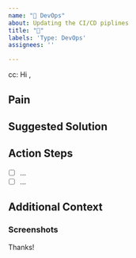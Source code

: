 ```yaml
---
name: "👷 DevOps"
about: Updating the CI/CD piplines
title: "👷"
labels: 'Type: DevOps'
assignees: ''

---
```


<!-- These comments automatically delete -->
<!-- @ mention users who should be in the loop next to cc: -->
cc: 
Hi <!-- add intended user -->,
  
## Pain
<!-- Explain the pain you are experiencing -->

## Suggested Solution
<!-- Describe the solution you'd like -->

## Action Steps
<!--Add GitHub tasks-->
- [ ] ...
- [ ] ...

## Additional Context
<!-- Add any other context here. -->

### Screenshots
<!-- If applicable, add screenshots to help explain your problem. -->

Thanks!
